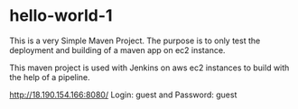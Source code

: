 # hello-world-1


This is a very Simple Maven Project. The purpose is to only test the deployment and building of a maven app on ec2 instance.

This maven project is used with Jenkins on aws ec2 instances to build with the help of a pipeline. 

http://18.190.154.166:8080/
Login: guest and Password: guest
